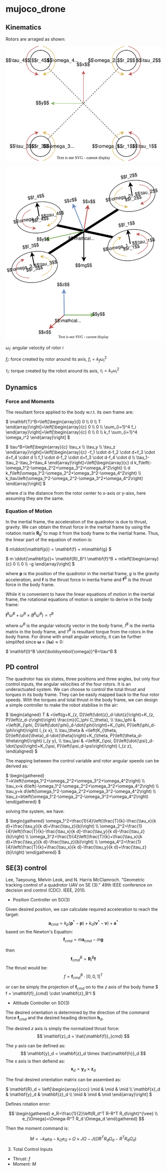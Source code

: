 # mujoco_drone


## Kinematics
Rotors are arraged as shown:

![alt text](drone_model.drawio.svg)

![alt text](drone_model_3d.drawio.svg)

$\omega_i$: angular velocity of rotor $i$

$f_i$: force created by rotor around its axis,  $f_i=k_f \omega_i^2$

$\tau_i$: torque created by the robot around its axis, $\tau_{i}=k_{\tau} \omega_i^2$




## Dynamics
### Force and Moments
The resultant force applied to the body w.r.t. its own frame are:

$`
\mathbf{T}^B=\left[\begin{array}{l}
0 \\
0 \\
T
\end{array}\right]=\left[\begin{array}{c}
0 \\
0 \\
\sum_{i=1}^4 f_i
\end{array}\right]=\left[\begin{array}{c}
0 \\
0 \\
k_f \sum_{i=1}^4 \omega_i^2
\end{array}\right]
`$

$`
\tau^B=\left[\begin{array}{c}
\tau_x \\
\tau_y \\
\tau_z
\end{array}\right]=\left[\begin{array}{c}
-f_1 \cdot d-f_2 \cdot d+f_3 \cdot d+f_4 \cdot d \\
f_1 \cdot d-f_2 \cdot d+f_3 \cdot d-f_4 \cdot d \\
\tau_1-\tau_2-\tau_3+\tau_4
\end{array}\right]=\left[\begin{array}{c}
d k_f\left(-\omega_1^2-\omega_2^2+\omega_3^2+\omega_4^2\right) \\
d k_f\left(\omega_1^2-\omega_2^2+\omega_3^2-\omega_4^2\right) \\
k_\tau\left(\omega_1^2-\omega_2^2-\omega_3^2+\omega_4^2\right)
\end{array}\right]
`$

where $d$ is the distance from the rotor center to x-axis or y-aixs, here assuming they are the same.

### Equation of Motion

In the inertial frame, the acceleration of the quadrotor is due to thrust, gravity. We can obtain the thrust force in the inertial frame by using the rotation matrix $\mathbf{R}^I_{B}$ to map it from the body frame to the inertial frame. Thus, the linear part of the equation of motion is:

$`
m\ddot{\mathbf{p}} = \mathbf{f} + m\mathbf{g}
`$

$`
m \ddot{\mathbf{p}}=
\mathbf{R}_B^I \mathbf{f}^B + 
m\left[\begin{array}{c}
0 \\
0 \\
-g
\end{array}\right]
`$

where $\mathbf{p}$ is the position of the quadrotor in the inertial frame, $g$ is the gravity acceleration, and $\mathbf{f}$ is the thrust force in inertia frame and $\mathbf{f}^B$ is the thrust force in the body frame.

While it is convenient to have the linear equations of motion in the inertial frame, the rotational equations of motion is simpler to derive in the body frame: 

$`
\mathbf{I}^B \dot{\omega}^B+\omega^B \times\left(\mathbf{I}^B \omega^B\right)=\tau^B
`$

where $\omega^B$ is the angular velocity vector in the body frame, $I^B$ is the inertia matrix in the body frame, and $\tau^B$ is resultant torque from the rotors in the body frame. For drone with small angular velocity, it can be further simplifed since $\boldsymbol{\omega} \times(I \boldsymbol{\omega}) \approx 0$:

$`
\mathbf{I}^B \dot{\boldsymbol{\omega}}^B=\tau^B
`$

## PD control
The quadrotor has six states, three positions and three angles, but only four control inputs, the angular velocities of the four rotors. It is an underactuated system. 
We can choose to control the total thrust and torques in its body frame. They can be easily mapped back to the four rotor speeds. 
With the torques and total thrust in the body frame, we can design a simple controller to make the robot stabilise in the air: 

$`
\begin{aligned}
T & =\left(g+K_{z, D}\left(\dot{z}_d-\dot{z}\right)+K_{z, P}\left(z_d-z\right)\right) \frac{m}{C_\phi C_\theta}, \\
\tau_\phi & =\left(K_{\phi, D}\left(\dot{\phi}_d-\dot{\phi}\right)+K_{\phi, P}\left(\phi_d-\phi\right)\right) I_{x x}, \\
\tau_\theta & =\left(K_{\theta, D}\left(\dot{\theta}_d-\dot{\theta}\right)+K_{\theta, P}\left(\theta_d-\theta\right)\right) I_{y y}, \\
\tau_\psi & =\left(K_{\psi, D}\left(\dot{\psi}_d-\dot{\psi}\right)+K_{\psi, P}\left(\psi_d-\psi\right)\right) I_{z z},
\end{aligned}
`$

The mapping between the control variable and rotor angular speeds can be derived as:

$`
\begin{gathered}
T=k\left(\omega_1^2+\omega_2^2+\omega_3^2+\omega_4^2\right) \\
\tau_x=k d\left(-\omega_1^2-\omega_2^2+\omega_3^2+\omega_4^2\right) \\
\tau_y=k d\left(\omega_1^2-\omega_2^2+\omega_3^2-\omega_4^2\right) \\
\tau_z=b\left(\omega_1^2-\omega_2^2-\omega_3^2+\omega_4^2\right)
\end{gathered}
`$

solving the system, we have:

$`
\begin{gathered}
 \omega_1^2=\frac{1}{4}\left(\frac{T}{k}-\frac{\tau_x}{k d}+\frac{\tau_y}{k d}+\frac{\tau_z}{b}\right) \\
 \omega_2^2=\frac{1}{4}\left(\frac{T}{k}-\frac{\tau_x}{k d}-\frac{\tau_y}{k d}-\frac{\tau_z}{b}\right) \\
 \omega_3^2=\frac{1}{4}\left(\frac{T}{k}+\frac{\tau_x}{k d}+\frac{\tau_y}{k d}-\frac{\tau_z}{b}\right) \\
 \omega_4^2=\frac{1}{4}\left(\frac{T}{k}+\frac{\tau_x}{k d}-\frac{\tau_y}{k d}+\frac{\tau_z}{b}\right)
 \end{gathered}
`$

## SE(3) control

Lee, Taeyoung, Melvin Leok, and N. Harris McClamroch. "Geometric tracking control of a quadrotor UAV on SE (3)." 49th IEEE conference on decision and control (CDC). IEEE, 2010.

* Position Controller on SO(3)

Given desired position, we can calculate required acceleration to reach the target:
$$
\mathbf{a}_{cmd} = k_p(\mathbf{p}^*-\mathbf{p})+k_d(\mathbf{v}^*-\mathbf{v})+\mathbf{a}^*
$$
based on the Newton's Equation:
$$
\mathbf{f}_{cmd} = m\mathbf{a}_{cmd} - m\mathbf{g}
$$

then 
$$
\mathbf{f}_{cmd}^B = \mathbf{R}_I^B \mathbf{f}
$$
The thrust would be: 
$$
f = \mathbf{f}_{cmd}^B \cdot [0, 0, 1]^T
$$

or can be simply the projection of $\mathbf{f}_{cmd}$ on to the $z$ axis of the body frame 
$
f = \mathbf{f}_{cmd} \cdot \mathbf{z}_B^I
$

* Attitude Controller on SO(3)

The desired orientation is determined by the direction of the command force $\mathbf{f}_{cmd}$ and the desired heading direction $\mathbf{h}_d$, 

The desired $z$ axis is simply the normalized thrust force: 
$$
\mathbf{z}_d = \hat{\mathbf{f}}_{cmd}
$$

The $y$ axis can be defined as: 
$$
\mathbf{y}_d = \mathbf{z}_d \times \hat{\mathbf{h}}_d 
$$
The $x$ axis is then defiend as: 
$$
\mathbf{x}_d = \mathbf{y}_d \times\mathbf{z}_d
$$

The final desired orientation matrix can be assembed as: 

$`
\mathbf{R}_d = \left[\begin{array}{ccc}
\mid & \mid & \mid \\
\mathbf{x}_d & \mathbf{y}_d & \mathbf{z}_d \\
\mid & \mid & \mid
\end{array}\right]
`$


Defines rotation error:

$$
\begin{gathered}
e_R=\frac{1}{2}\left(R_d^T R-R^T R_d\right)^{\vee} \\
e_{\Omega}=\Omega-R^T R_d \Omega_d
\end{gathered}
$$


Then the moment command is:

$$
M=-k_R e_R-k_{\Omega} e_{\Omega}+\Omega \times J \Omega-J\left(\hat{\Omega} R^T R_d \Omega_d-R^T R_d \dot{\Omega}_d\right)
$$

3. Total Control Inputs
- Thrust: $f$
- Moment: $M$